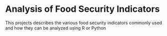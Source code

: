 # Analysis of Food Security Indicators
This projects describes the various food security indicators commonly used and how they can be analyzed using R or Python
